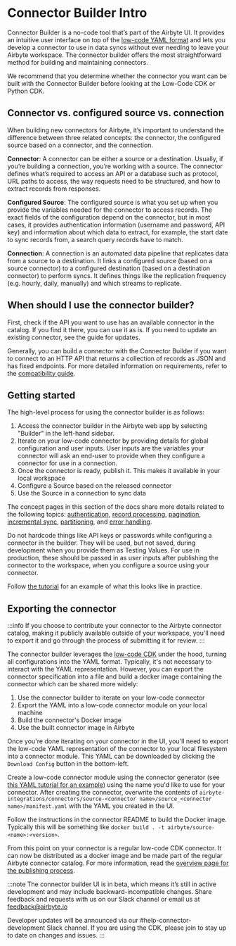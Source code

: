 # Connector Builder Intro

Connector Builder is a no-code tool that’s part of the Airbyte UI. It provides an intuitive user interface on top of the [low-code YAML format](https://docs.airbyte.com/connector-development/config-based/understanding-the-yaml-file/yaml-overview) and lets you develop a connector to use in data syncs without ever needing to leave your Airbyte workspace. The connector builder offers the most straightforward method for building and maintaining connectors.

We recommend that you determine whether the connector you want can be built with the Connector Builder before looking at the Low-Code CDK or Python CDK. 

## Connector vs. configured source vs. connection

When building new connectors for Airbyte, it’s important to understand the difference between three related concepts: the connector, the configured source based on a connector, and the connection.

**Connector**: A connector can be either a source or a destination. Usually, if you’re building a connection, you’re working with a source. The connector defines what’s required to access an API or a database such as protocol, URL paths to access, the way requests need to be structured, and how to extract records from responses.

**Configured Source**: The configured source is what you set up when you provide the variables needed for the connector to access records. The exact fields of the configuration depend on the connector, but in most cases, it provides authentication information (username and password, API key) and information about which data to extract, for example, the start date to sync records from, a search query records have to match.

**Connection**: A connection is an automated data pipeline that replicates data from a source to a destination. It links a configured source (based on a source connector) to a configured destination (based on a destination connector) to perform syncs. It defines things like the replication frequency (e.g. hourly, daily, manually) and which streams to replicate.

## When should I use the connector builder?

First, check if the API you want to use has an available connector in the catalog. If you find it there, you can use it as is. If you need to update an existing connector, see the guide for updates. 

Generally, you can build a connector with the Connector Builder if you want to connect to an HTTP API that returns a collection of records as JSON and has fixed endpoints. For more detailed information on requirements, refer to the [compatibility guide](./connector-builder-compatibility.md). 

## Getting started

The high-level process for using the connector builder is as follows:

1. Access the connector builder in the Airbyte web app by selecting "Builder" in the left-hand sidebar. 
2. Iterate on your low-code connector by providing details for global configuration and user inputs. User inputs are the variables your connector will ask an end-user to provide when they configure a connector for use in a connection. 
3. Once the connector is ready, publish it. This makes it available in your local workspace
4. Configure a Source based on the released connector
5. Use the Source in a connection to sync data

The concept pages in this section of the docs share more details related to the following topics: [authentication](./authentication.md), [record processing](./record-processing.mdx), [pagination](./pagination.md), [incremental sync](./incremental-sync.md), [partitioning](./partitioning.md), and [error handling](./error-handling.md). 

Do not hardcode things like API keys or passwords while configuring a connector in the builder. They will be used, but not saved, during development when you provide them as Testing Values. For use in production, these should be passed in as user inputs after publishing the connector to the workspace, when you configure a source using your connector. 

Follow [the tutorial](./tutorial.mdx) for an example of what this looks like in practice.

## Exporting the connector

:::info
If you choose to contribute your connector to the Airbyte connector catalog, making it publicly available outside of your workspace, you'll need to export it and go through the process of submitting it for review. 
:::

The connector builder leverages the [low-code CDK](https://docs.airbyte.com/connector-development/config-based/understanding-the-yaml-file/yaml-overview) under the hood, turning all configurations into the YAML format. Typically, it's not necessary to interact with the YAML representation. However, you can export the connector specification into a file and build a docker image containing the connector which can be shared more widely:

1. Use the connector builder to iterate on your low-code connector
2. Export the YAML into a low-code connector module on your local machine
3. Build the connector's Docker image
4. Use the built connector image in Airbyte

Once you're done iterating on your connector in the UI, you'll need to export the low-code YAML representation of the connector to your local filesystem into a connector module. This YAML can be downloaded by clicking the `Download Config` button in the bottom-left.

Create a low-code connector module using the connector generator (see [this YAML tutorial for an example](../config-based/tutorial/1-create-source.md)) using the name you'd like to use for your connector. After creating the connector, overwrite the contents of `airbyte-integrations/connectors/source-<connector name>/source_<connector name>/manifest.yaml` with the YAML you created in the UI.

Follow the instructions in the connector README to build the Docker image. Typically this will be something like `docker build . -t airbyte/source-<name>:<version>`.

From this point on your connector is a regular low-code CDK connector. It can now be distributed as a docker image and be made part of the regular Airbyte connector catalog. For more information, read the [overview page for the publishing process](/connector-development/#publishing-a-connector).

:::note
The connector builder UI is in beta, which means it’s still in active development and may include backward-incompatible changes. Share feedback and requests with us on our Slack channel or email us at feedback@airbyte.io

Developer updates will be announced via our #help-connector-development Slack channel. If you are using the CDK, please join to stay up to date on changes and issues.
:::
